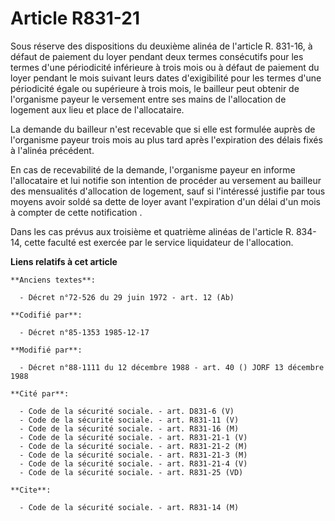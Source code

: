 # Article R831-21

Sous réserve des dispositions du deuxième alinéa de l'article R. 831-16, à défaut de paiement du loyer pendant deux termes
consécutifs pour les termes d'une périodicité inférieure à trois mois ou à défaut de paiement du loyer pendant le mois
suivant leurs dates d'exigibilité pour les termes d'une périodicité égale ou supérieure à trois mois, le bailleur peut
obtenir de l'organisme payeur le versement entre ses mains de l'allocation de logement aux lieu et place de l'allocataire. 

La demande du bailleur n'est recevable que si elle est formulée auprès de l'organisme payeur trois mois au plus tard après
l'expiration des délais fixés à l'alinéa précédent. 

En cas de recevabilité de la demande, l'organisme payeur en informe l'allocataire et lui notifie son intention de procéder au
versement au bailleur des mensualités d'allocation de logement, sauf si l'intéressé justifie par tous moyens avoir soldé sa
dette de loyer avant l'expiration d'un délai d'un mois à compter de cette notification     . 

Dans les cas prévus aux troisième et quatrième alinéas de l'article R. 834-14, cette faculté est exercée par le service
liquidateur de l'allocation.

**Liens relatifs à cet article**

	**Anciens textes**:

	  - Décret n°72-526 du 29 juin 1972 - art. 12 (Ab)

	**Codifié par**:

	  - Décret n°85-1353 1985-12-17

	**Modifié par**:

	  - Décret n°88-1111 du 12 décembre 1988 - art. 40 () JORF 13 décembre 1988

	**Cité par**:

	  - Code de la sécurité sociale. - art. D831-6 (V)
	  - Code de la sécurité sociale. - art. R831-11 (V)
	  - Code de la sécurité sociale. - art. R831-16 (M)
	  - Code de la sécurité sociale. - art. R831-21-1 (V)
	  - Code de la sécurité sociale. - art. R831-21-2 (M)
	  - Code de la sécurité sociale. - art. R831-21-3 (M)
	  - Code de la sécurité sociale. - art. R831-21-4 (V)
	  - Code de la sécurité sociale. - art. R831-25 (VD)

	**Cite**:

	  - Code de la sécurité sociale. - art. R831-14 (M)

